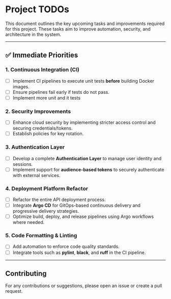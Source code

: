 # Project TODOs

This document outlines the key upcoming tasks and improvements required for this project. These tasks aim to improve automation, security, and architecture in the system.

---

## ✅ Immediate Priorities

### 1. Continuous Integration (CI)
- [ ] Implement CI pipelines to execute unit tests **before** building Docker images.
- [ ] Ensure pipelines fail early if tests do not pass.
- [ ] Implement more unit and it tests

### 2. Security Improvements
- [ ] Enhance cloud security by implementing stricter access control and securing credentials/tokens.
- [ ] Establish policies for key rotation.

### 3. Authentication Layer
- [ ] Develop a complete **Authentication Layer** to manage user identity and sessions.
- [ ] Implement support for **audience-based tokens** to securely authenticate with external services.

### 4. Deployment Platform Refactor
- [ ] Refactor the entire API deployment process.
- [ ] Integrate **Argo CD** for GitOps-based continuous delivery and progressive delivery strategies.
- [ ] Optimize build, deploy, and release pipelines using Argo workflows where needed.

### 5. Code Formatting & Linting
- [ ] Add automation to enforce code quality standards.
- [ ] Integrate tools such as **pylint**, **black**, and **ruff** in the CI pipeline.

---

## Contributing
For any contributions or suggestions, please open an issue or create a pull request.